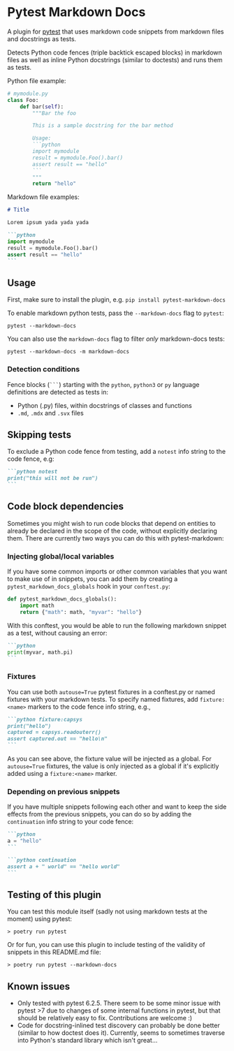 # Pytest Markdown Docs

A plugin for [pytest](https://docs.pytest.org) that uses markdown code snippets from markdown files and docstrings as tests.

Detects Python code fences (triple backtick escaped blocks) in markdown files as
well as inline Python docstrings (similar to doctests) and runs them as tests.

Python file example:

````python
# mymodule.py
class Foo:
    def bar(self):
        """Bar the foo

        This is a sample docstring for the bar method

        Usage:
        ```python
        import mymodule
        result = mymodule.Foo().bar()
        assert result == "hello"
        ```
        """
        return "hello"
````

Markdown file examples:

````markdown
# Title

Lorem ipsum yada yada yada

```python
import mymodule
result = mymodule.Foo().bar()
assert result == "hello"
```
````

## Usage

First, make sure to install the plugin, e.g. `pip install pytest-markdown-docs`

To enable markdown python tests, pass the `--markdown-docs` flag to `pytest`:
```shell
pytest --markdown-docs
```

You can also use the `markdown-docs` flag to filter *only* markdown-docs tests:
```shell
pytest --markdown-docs -m markdown-docs
```

### Detection conditions

Fence blocks (` ``` `) starting with the `python`, `python3` or `py` language definitions are detected as tests in:

* Python (.py) files, within docstrings of classes and functions
* `.md`, `.mdx` and `.svx` files

## Skipping tests

To exclude a Python code fence from testing, add a `notest` info string to the
code fence, e.g:

````markdown
```python notest
print("this will not be run")
```
````

## Code block dependencies

Sometimes you might wish to run code blocks that depend on entities to already
be declared in the scope of the code, without explicitly declaring them. There
are currently two ways you can do this with pytest-markdown:

### Injecting global/local variables

If you have some common imports or other common variables that you want to make
use of in snippets, you can add them by creating a `pytest_markdown_docs_globals`
hook in your `conftest.py`:

```python
def pytest_markdown_docs_globals():
    import math
    return {"math": math, "myvar": "hello"}
```

With this conftest, you would be able to run the following markdown snippet as a
test, without causing an error:

````markdown
```python
print(myvar, math.pi)
```
````

### Fixtures

You can use both `autouse=True` pytest fixtures in a conftest.py or named fixtures with
your markdown tests. To specify named fixtures, add `fixture:<name>` markers to the code
fence info string, e.g.,

````markdown
```python fixture:capsys
print("hello")
captured = capsys.readouterr()
assert captured.out == "hello\n"
```
````
As you can see above, the fixture value will be injected as a global. For `autouse=True` fixtures, the value is only injected as a global if it's explicitly added using a `fixture:<name>` marker.


### Depending on previous snippets

If you have multiple snippets following each other and want to keep the side
effects from the previous snippets, you can do so by adding the `continuation`
info string to your code fence:

````markdown
```python
a = "hello"
```

```python continuation
assert a + " world" == "hello world"
```
````

## Testing of this plugin
You can test this module itself (sadly not using markdown tests at the moment) using pytest:

```shell
> poetry run pytest
```

Or for fun, you can use this plugin to include testing of the validity of snippets in this README.md file:
```shell
> poetry run pytest --markdown-docs
```


## Known issues
* Only tested with pytest 6.2.5. There seem to be some minor issue with pytest >7 due to changes of some internal functions in pytest, but that should be relatively easy to fix. Contributions are welcome :)
* Code for docstring-inlined test discovery can probably be done better (similar to how doctest does it). Currently, seems to sometimes traverse into Python's standard library which isn't great...